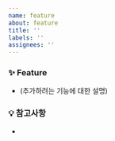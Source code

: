 ```yaml
---
name: feature
about: feature
title: ''
labels: ''
assignees: ''
---
```


### ✨ Feature

- (추가하려는 기능에 대한 설명)

### 💡 참고사항

-
